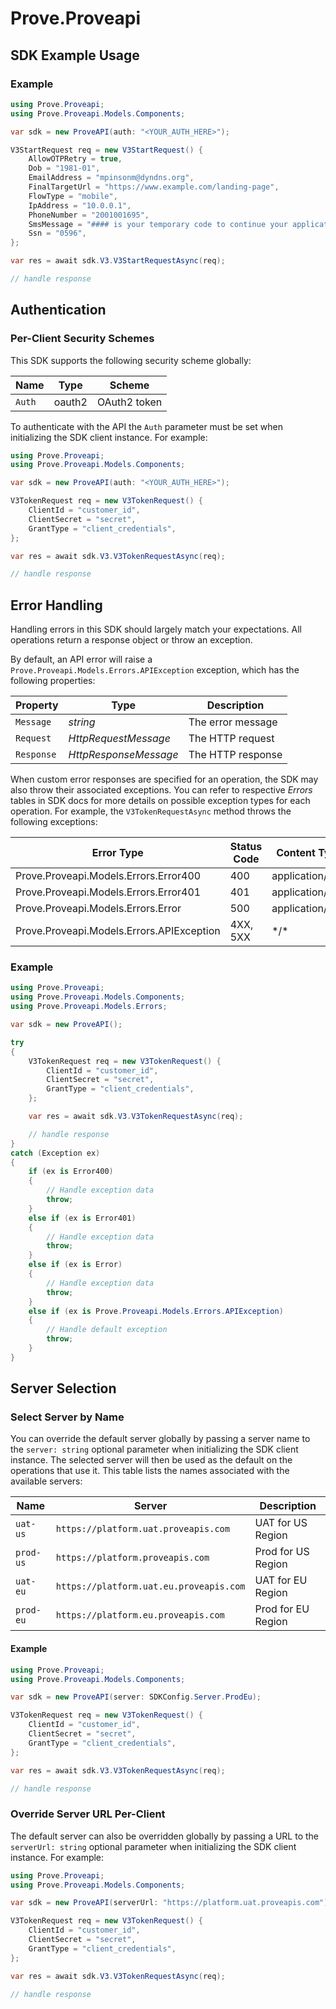 # Prove.Proveapi


<!-- Start SDK Example Usage [usage] -->
## SDK Example Usage

### Example

```csharp
using Prove.Proveapi;
using Prove.Proveapi.Models.Components;

var sdk = new ProveAPI(auth: "<YOUR_AUTH_HERE>");

V3StartRequest req = new V3StartRequest() {
    AllowOTPRetry = true,
    Dob = "1981-01",
    EmailAddress = "mpinsonm@dyndns.org",
    FinalTargetUrl = "https://www.example.com/landing-page",
    FlowType = "mobile",
    IpAddress = "10.0.0.1",
    PhoneNumber = "2001001695",
    SmsMessage = "#### is your temporary code to continue your application. Caution: for your security, don't share this code with anyone.",
    Ssn = "0596",
};

var res = await sdk.V3.V3StartRequestAsync(req);

// handle response
```
<!-- End SDK Example Usage [usage] -->

<!-- Start Authentication [security] -->
## Authentication

### Per-Client Security Schemes

This SDK supports the following security scheme globally:

| Name   | Type   | Scheme       |
| ------ | ------ | ------------ |
| `Auth` | oauth2 | OAuth2 token |

To authenticate with the API the `Auth` parameter must be set when initializing the SDK client instance. For example:
```csharp
using Prove.Proveapi;
using Prove.Proveapi.Models.Components;

var sdk = new ProveAPI(auth: "<YOUR_AUTH_HERE>");

V3TokenRequest req = new V3TokenRequest() {
    ClientId = "customer_id",
    ClientSecret = "secret",
    GrantType = "client_credentials",
};

var res = await sdk.V3.V3TokenRequestAsync(req);

// handle response
```
<!-- End Authentication [security] -->

<!-- Start Error Handling [errors] -->
## Error Handling

Handling errors in this SDK should largely match your expectations. All operations return a response object or throw an exception.

By default, an API error will raise a `Prove.Proveapi.Models.Errors.APIException` exception, which has the following properties:

| Property      | Type                  | Description           |
|---------------|-----------------------|-----------------------|
| `Message`     | *string*              | The error message     |
| `Request`     | *HttpRequestMessage*  | The HTTP request      |
| `Response`    | *HttpResponseMessage* | The HTTP response     |

When custom error responses are specified for an operation, the SDK may also throw their associated exceptions. You can refer to respective *Errors* tables in SDK docs for more details on possible exception types for each operation. For example, the `V3TokenRequestAsync` method throws the following exceptions:

| Error Type                                | Status Code | Content Type     |
| ----------------------------------------- | ----------- | ---------------- |
| Prove.Proveapi.Models.Errors.Error400     | 400         | application/json |
| Prove.Proveapi.Models.Errors.Error401     | 401         | application/json |
| Prove.Proveapi.Models.Errors.Error        | 500         | application/json |
| Prove.Proveapi.Models.Errors.APIException | 4XX, 5XX    | \*/\*            |

### Example

```csharp
using Prove.Proveapi;
using Prove.Proveapi.Models.Components;
using Prove.Proveapi.Models.Errors;

var sdk = new ProveAPI();

try
{
    V3TokenRequest req = new V3TokenRequest() {
        ClientId = "customer_id",
        ClientSecret = "secret",
        GrantType = "client_credentials",
    };

    var res = await sdk.V3.V3TokenRequestAsync(req);

    // handle response
}
catch (Exception ex)
{
    if (ex is Error400)
    {
        // Handle exception data
        throw;
    }
    else if (ex is Error401)
    {
        // Handle exception data
        throw;
    }
    else if (ex is Error)
    {
        // Handle exception data
        throw;
    }
    else if (ex is Prove.Proveapi.Models.Errors.APIException)
    {
        // Handle default exception
        throw;
    }
}
```
<!-- End Error Handling [errors] -->

<!-- Start Server Selection [server] -->
## Server Selection

### Select Server by Name

You can override the default server globally by passing a server name to the `server: string` optional parameter when initializing the SDK client instance. The selected server will then be used as the default on the operations that use it. This table lists the names associated with the available servers:

| Name      | Server                                  | Description        |
| --------- | --------------------------------------- | ------------------ |
| `uat-us`  | `https://platform.uat.proveapis.com`    | UAT for US Region  |
| `prod-us` | `https://platform.proveapis.com`        | Prod for US Region |
| `uat-eu`  | `https://platform.uat.eu.proveapis.com` | UAT for EU Region  |
| `prod-eu` | `https://platform.eu.proveapis.com`     | Prod for EU Region |

#### Example

```csharp
using Prove.Proveapi;
using Prove.Proveapi.Models.Components;

var sdk = new ProveAPI(server: SDKConfig.Server.ProdEu);

V3TokenRequest req = new V3TokenRequest() {
    ClientId = "customer_id",
    ClientSecret = "secret",
    GrantType = "client_credentials",
};

var res = await sdk.V3.V3TokenRequestAsync(req);

// handle response
```

### Override Server URL Per-Client

The default server can also be overridden globally by passing a URL to the `serverUrl: string` optional parameter when initializing the SDK client instance. For example:
```csharp
using Prove.Proveapi;
using Prove.Proveapi.Models.Components;

var sdk = new ProveAPI(serverUrl: "https://platform.uat.proveapis.com");

V3TokenRequest req = new V3TokenRequest() {
    ClientId = "customer_id",
    ClientSecret = "secret",
    GrantType = "client_credentials",
};

var res = await sdk.V3.V3TokenRequestAsync(req);

// handle response
```
<!-- End Server Selection [server] -->

<!-- Placeholder for Future Speakeasy SDK Sections -->